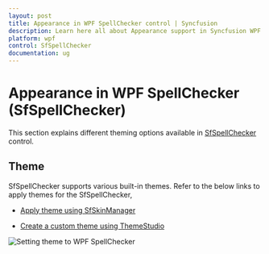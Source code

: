 ```yaml
---
layout: post
title: Appearance in WPF SpellChecker control | Syncfusion
description: Learn here all about Appearance support in Syncfusion WPF SpellChecker (SfSpellChecker) control and more.
platform: wpf
control: SfSpellChecker
documentation: ug
---
```


# Appearance in WPF SpellChecker (SfSpellChecker)

This section explains different theming options available in [SfSpellChecker](https://help.syncfusion.com/cr/wpf/Syncfusion.Windows.Controls.SfSpellChecker.html) control.

## Theme

SfSpellChecker supports various built-in themes. Refer to the below links to apply themes for the SfSpellChecker,

  * [Apply theme using SfSkinManager](https://help.syncfusion.com/wpf/themes/skin-manager)
	
  * [Create a custom theme using ThemeStudio](https://help.syncfusion.com/wpf/themes/theme-studio#creating-custom-theme)

![Setting theme to WPF SpellChecker](gettingstarted-images/Theme.png)
